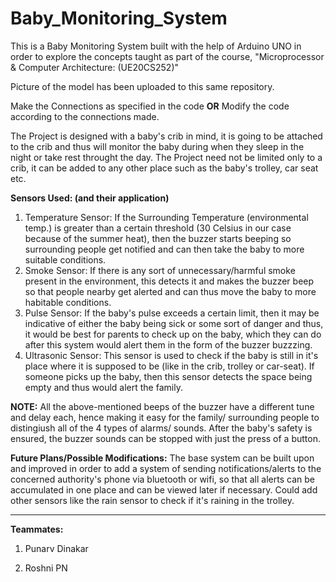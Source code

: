 # Baby_Monitoring_System
This is a Baby Monitoring System built with the help of Arduino UNO in order to explore the concepts taught as part of the course, "Microprocessor &amp; Computer Architecture: (UE20CS252)"

Picture of the model has been uploaded to this same repository.

Make the Connections as specified in the code 
**OR**
Modify the code according to the connections made.

The Project is designed with a baby's crib in mind, it is going to be attached to the crib and thus will monitor the baby during when they sleep in the night or take rest throught the day.
The Project need not be limited only to a crib, it can be added to any other place such as the baby's trolley, car seat etc.



**Sensors Used: (and their application)**
1) Temperature Sensor: If the Surrounding Temperature (environmental temp.) is greater than a certain threshold (30 Celsius in our case because of the summer heat), then the buzzer starts beeping so surrounding people get notified and can then take the baby to more suitable conditions.
2) Smoke Sensor: If there is any sort of unnecessary/harmful smoke present in the environment, this detects it and makes the buzzer beep so that people nearby get alerted and can thus move the baby to more habitable conditions.
3) Pulse Sensor: If the baby's pulse exceeds a certain limit, then it may be indicative of either the baby being sick or some sort of danger and thus, it would be best for parents to check up on the baby, which they can do after this system would alert them in the form of the buzzer buzzzing.
4) Ultrasonic Sensor: This sensor is used to check if the baby is still in it's place where it is supposed to be (like in the crib, trolley or car-seat). If someone picks up the baby, then this sensor detects the space being empty and thus would alert the family.


**NOTE:** 
All the above-mentioned beeps of the buzzer have a different tune and delay each, hence making it easy for the family/ surrounding people to distingiush all of the 4 types of alarms/ sounds.
After the baby's safety is ensured, the buzzer sounds can be stopped with just the press of a button.




**Future Plans/Possible Modifications:** 
The base system can be built upon and improved in order to add a system of sending notifications/alerts to the concerned authority's phone via bluetooth or wifi, so that all alerts can be accumulated in one place and can be viewed later if necessary.
Could add other sensors like the rain sensor to check if it's raining in the trolley.


<hr>

**Teammates:**

1) Punarv Dinakar

2) Roshni PN

